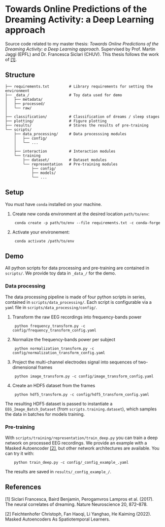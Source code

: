 # Towards Online Predictions of the Dreaming Activity: a Deep Learning approach

Source code related to my master thesis: *Towards Online Predictions of the Dreaming Activity: a Deep Learning approach*. Supervised by Prof. Martin Jaggi (EPFL) and Dr. Francesca Siclari (CHUV). This thesis follows the work of [[1]](#1).

## Structure

```
├── requirements.txt         # Library requirements for setting the environment
├── _data_/                  # Toy data used for demo
│   ├── metadata/            
│   ├── processed/
│   └── raw/
│
├── classification/          # Classification of dreams / sleep stages
├── plotting/                # Figure plotting
├── results/                 # Stores the results of pre-training
└── scripts/
    ├── data_processing/     # Data processsing modules
    │   ├── config/
    │   └── ...
    │
    ├── interaction          # Interaction modules
    └── training                
        ├── dataset/         # Dataset modules
        └── representation   # Pre-training modules
            ├── config/
            ├── models/
            └── ...
```

## Setup

You must have `conda` installed on your machine.
1. Create new conda environment at the desired location `path/to/env`: 

        conda create -p path/to/env --file requirements.txt -c conda-forge

2. Activate your environement: 

        conda activate /path/to/env

## Demo

All python scripts for data processing and pre-training are contained in `scripts/`. We provide toy data in `_data_/` for the demo. 

### Data processing

The data processing pipeline is made of four python scripts in series, contained in `scripts/data_processing/`. Each script is configurable via a `yaml` file in `scripts/data_processing/config/`.

1. Transform the raw EEG recordings into frequency-bands power

        python frequency_transform.py -c config/frequency_transform_config.yaml

2. Normalize the frequency-bands power per subject

        python normalization_transform.py -c config/normalization_transform_config.yaml 

3. Project the multi-channel electrodes signal into sequences of two-dimensional frames

        python image_transform.py -c config/image_transform_config.yaml 

4. Create an HDF5 dataset from the frames

        python hdf5_transform.py -c config/hdf5_transform_config.yaml 

The resulting HDF5 dataset is passed to instantiate a `EEG_Image_Batch_Dataset` (from `scripts.training.dataset`), which samples the data in batches for models training.

### Pre-training

With `scripts/training/representation/train_deep.py` you can train a deep network on processed EEG recordings. We provide an example with a Masked Autoencoder [[2]](#2), but other network architectures are available. You can try it with:
        
        python train_deep.py -c config/_config_example_.yaml

The results are saved in `results/_config_example_/`.


## References
<a id="1">[1]</a> 
Siclari Francesca, Baird Benjamin, Perogamvros Lampros et al. (2017). 
The neural correlates of dreaming.
Nature Neuroscience 20, 872–878.

<a id="2">[2]</a> 
Feichtenhofer Christoph, Fan Haoqi, Li Yanghao, He Kaiming (2022). 
Masked Autoencoders As Spatiotemporal Learners. 
